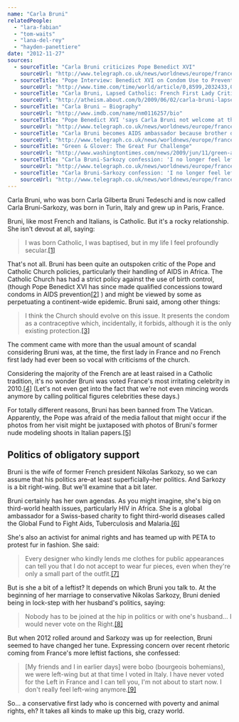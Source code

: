 ```yaml
---
name: "Carla Bruni"
relatedPeople:
  - "lara-fabian"
  - "tom-waits"
  - "lana-del-rey"
  - "hayden-panettiere"
date: "2012-11-27"
sources:
  - sourceTitle: "Carla Bruni criticizes Pope Benedict XVI"
    sourceUrl: "http://www.telegraph.co.uk/news/worldnews/europe/france/5345389/Carla-Bruni-criticises-Pope-Benedict-XVI.html"
  - sourceTitle: "Pope Interview: Benedict XVI on Condom Use to Prevent HIV"
    sourceUrl: "http://www.time.com/time/world/article/0,8599,2032433,00.html"
  - sourceTitle: "Carla Bruni, Lapsed Catholic: French First Lady Criticizes Pope Benedict XVI"
    sourceUrl: "http://atheism.about.com/b/2009/06/02/carla-bruni-lapsed-catholic-french-first-lady-criticizes-benedict-xvi.htm"
  - sourceTitle: "Carla Bruni – Biography"
    sourceUrl: "http://www.imdb.com/name/nm0116257/bio"
  - sourceTitle: "Pope Benedict XVI 'says Carla Bruni not welcome at the Vatican.'"
    sourceUrl: "http://www.telegraph.co.uk/news/worldnews/europe/france/8064867/Pope-Benedict-XVI-says-Carla-Bruni-Sarkozy-not-welcome-at-the-Vatican.html"
  - sourceTitle: "Carla Bruni becomes AIDS ambassador because brother died from disease"
    sourceUrl: "http://www.telegraph.co.uk/news/worldnews/europe/france/3539784/Carla-Bruni-became-aids-ambassador-because-brother-died-from-disease.html"
  - sourceTitle: "Green & Glover: The Great Fur Challenge"
    sourceUrl: "http://www.washingtontimes.com/news/2009/jun/11/green-and-glover-undercover-86626247/"
  - sourceTitle: "Carla Bruni-Sarkozy confession: 'I no longer feel left-wing.'"
    sourceUrl: "http://www.telegraph.co.uk/news/worldnews/europe/france/8293545/Carla-Bruni-Sarkozy-confession-I-no-longer-feel-left-wing.html"
  - sourceTitle: "Carla Bruni-Sarkozy confession: 'I no longer feel left-wing.'"
    sourceUrl: "http://www.telegraph.co.uk/news/worldnews/europe/france/8293545/Carla-Bruni-Sarkozy-confession-I-no-longer-feel-left-wing.html"
---
```


Carla Bruni, who was born Carla Gilberta Bruni Tedeschi and is now called Carla Bruni-Sarkozy, was born in Turin, Italy and grew up in Paris, France.

Bruni, like most French and Italians, is Catholic. But it's a rocky relationship. She isn't devout at all, saying:

>I was born Catholic, I was baptised, but in my life I feel profoundly secular.<a class="source-citation" href="http://www.telegraph.co.uk/news/worldnews/europe/france/5345389/Carla-Bruni-criticises-Pope-Benedict-XVI.html" title="Carla Bruni criticizes Pope Benedict XVI">[1]</a>

That's not all. Bruni has been quite an outspoken critic of the Pope and Catholic Church policies, particularly their handling of AIDS in Africa. The Catholic Church has had a strict policy against the use of birth control, (though Pope Benedict XVI has since made qualified concessions toward condoms in AIDS prevention<a class="source-citation" href="http://www.time.com/time/world/article/0,8599,2032433,00.html" title="Pope Interview: Benedict XVI on Condom Use to Prevent HIV">[2]</a> ) and might be viewed by some as perpetuating a continent-wide epidemic. Bruni said, among other things:

>I think the Church should evolve on this issue. It presents the condom as a contraceptive which, incidentally, it forbids, although it is the only existing protection.<a class="source-citation" href="http://atheism.about.com/b/2009/06/02/carla-bruni-lapsed-catholic-french-first-lady-criticizes-benedict-xvi.htm" title="Carla Bruni, Lapsed Catholic: French First Lady Criticizes Pope Benedict XVI">[3]</a>

The comment came with more than the usual amount of scandal considering Bruni was, at the time, the first lady in France and no French first lady had ever been so vocal with criticisms of the church.

Considering the majority of the French are at least raised in a Catholic tradition, it's no wonder Bruni was voted France's most irritating celebrity in 2010.<a class="source-citation" href="http://www.imdb.com/name/nm0116257/bio" title="Carla Bruni – Biography">[4]</a> (Let's not even get into the fact that we're not even mincing words anymore by calling political figures celebrities these days.)

For totally different reasons, Bruni has been banned from The Vatican. Apparently, the Pope was afraid of the media fallout that might occur if the photos from her visit might be juxtaposed with photos of Bruni's former nude modeling shoots in Italian papers.<a class="source-citation" href="http://www.telegraph.co.uk/news/worldnews/europe/france/8064867/Pope-Benedict-XVI-says-Carla-Bruni-Sarkozy-not-welcome-at-the-Vatican.html" title="Pope Benedict XVI &apos;says Carla Bruni not welcome at the Vatican.&apos;">[5]</a>

## Politics of obligatory support

Bruni is the wife of former French president Nikolas Sarkozy, so we can assume that his politics are–at least superficially–her politics. And Sarkozy is a bit right-wing. But we'll examine that a bit later.

Bruni certainly has her own agendas. As you might imagine, she's big on third-world health issues, particularly HIV in Africa. She is a global ambassador for a Swiss-based charity to fight third-world diseases called the Global Fund to Fight Aids, Tuberculosis and Malaria.<a class="source-citation" href="http://www.telegraph.co.uk/news/worldnews/europe/france/3539784/Carla-Bruni-became-aids-ambassador-because-brother-died-from-disease.html" title="Carla Bruni becomes AIDS ambassador because brother died from disease">[6]</a>

She's also an activist for animal rights and has teamed up with PETA to protest fur in fashion. She said:

>Every designer who kindly lends me clothes for public appearances can tell you that I do not accept to wear fur pieces, even when they're only a small part of the outfit.<a class="source-citation" href="http://www.washingtontimes.com/news/2009/jun/11/green-and-glover-undercover-86626247/" title="Green &amp; Glover: The Great Fur Challenge">[7]</a>

But is she a bit of a leftist? It depends on which Bruni you talk to. At the beginning of her marriage to conservative Nikolas Sarkozy, Bruni denied being in lock-step with her husband's politics, saying:

>Nobody has to be joined at the hip in politics or with one's husband… I would never vote on the Right.<a class="source-citation" href="http://www.telegraph.co.uk/news/worldnews/europe/france/8293545/Carla-Bruni-Sarkozy-confession-I-no-longer-feel-left-wing.html" title="Carla Bruni-Sarkozy confession: &apos;I no longer feel left-wing.&apos;">[8]</a>

But when 2012 rolled around and Sarkozy was up for reelection, Bruni seemed to have changed her tune. Expressing concern over recent rhetoric coming from France's more leftist factions, she confessed:

>[My friends and I in earlier days] were bobo (bourgeois bohemians), we were left-wing but at that time I voted in Italy. I have never voted for the Left in France and I can tell you, I'm not about to start now. I don't really feel left-wing anymore.<a class="source-citation" href="http://www.telegraph.co.uk/news/worldnews/europe/france/8293545/Carla-Bruni-Sarkozy-confession-I-no-longer-feel-left-wing.html" title="Carla Bruni-Sarkozy confession: &apos;I no longer feel left-wing.&apos;">[9]</a>

So… a conservative first lady who is concerned with poverty and animal rights, eh? It takes all kinds to make up this big, crazy world.
